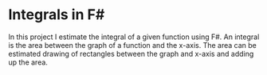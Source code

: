# Integrals in F#

In this project I estimate the integral of a given function using F#.
An integral is the area between the graph of a function and the x-axis. The area can be estimated drawing of rectangles between the graph and x-axis and adding up the area. 
